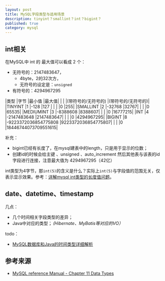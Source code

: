 ```yaml
---
layout: post
title: MySQL字段类型与适用场景
description: tinyint？smallint？int？bigint？
published: true
category: mysql
---
```



## int相关


在MySQL中 int 的 最大值可以看成 2 个：

* 无符号的：2147483647，
	* 4byte，2的32次方，
	* 无符号的设定是：`unsigned`
* 有符号的：4294967295




|类型 |字节 |最小值 |最大值|
| 	  |     |(带符号的/无符号的) |(带符号的/无符号的)|
|TINYINT |1 |-128 |127 |
| 	  | 	  |0 |255|
|SMALLINT |2 |-32768 |32767|
| 	  | 	  |0 |65535|
|MEDIUMINT |3 |-8388608 |8388607|
| 	  | 	  |0 |16777215|
|INT |4 |-2147483648 |2147483647|
|	   | 	  |0 |4294967295|
|BIGINT |8 |-9223372036854775808 |9223372036854775807|
| 	  |	   |0 |18446744073709551615|


补充：

* bigint已经有长度了，在mysql建表中的length，只是用于显示的位数；
* 创建id的时候会给主键 、unsigned 、auto_increment  然后其他表与该表的id字段进行连接，注意最大值为 4294967295（42亿）


int类型为4字节，那`int(5)`的含义是什么？实际上`int(5)`与字段值的范围无关，仅表示显示效果。参考：[详解mysql int类型的长度值问题]。

## date、datetime、timestamp

几点：

* 几个时间相关字段类型的差异；
* Java中对应的类型；*（Hibernate、MyBatis等对应的VO）*

todo：

* [MySQL数据库和Java的时间类型详细解析][MySQL数据库和Java的时间类型详细解析]






























## 参考来源

* [MySQL reference Manual - Chapter 11 Data Types][MySQL reference Manual - Chapter 11 Data Types]





[NingG]:    												http://ningg.github.com  "NingG"
[MySQL reference Manual - Chapter 11 Data Types]:			http://dev.mysql.com/doc/refman/5.6/en/data-types.html
[MySQL数据库和Java的时间类型详细解析]:						http://database.51cto.com/art/201005/202730.htm



[详解mysql int类型的长度值问题]:				http://www.2cto.com/database/201208/150865.html





